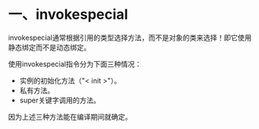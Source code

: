 # 一、invokespecial

invokespecial通常根据引用的类型选择方法，而不是对象的类来选择！即它使用静态绑定而不是动态绑定。

使用invokespecial指令分为下面三种情况：

- 实例的初始化方法（"< init >"）。
- 私有方法。
- super关键字调用的方法。

因为上述三种方法能在编译期间就确定。